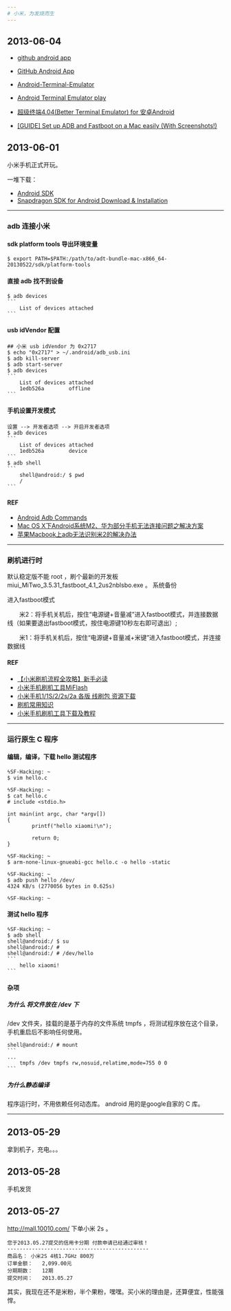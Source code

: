 ```yaml
---
# 小米，为发烧而生
---
```

## 2013-06-04
* [github android app](https://github.com/github/android)
* [GitHub Android App](https://play.google.com/store/apps/details?id=com.github.mobile)

* [Android-Terminal-Emulator](https://github.com/jackpal/Android-Terminal-Emulator)
* [Android Terminal Emulator play](https://play.google.com/store/apps/details?id=jackpal.androidterm)
* [超级终端4.04(Better Terminal Emulator) for 安卓Android](http://os-android.liqucn.com/rj/14211.shtml)

* [[GUIDE] Set up ADB and Fastboot on a Mac easily (With Screenshots!)](http://forum.xda-developers.com/showthread.php?t=1917237)

## 2013-06-01
小米手机正式开玩。

一堆下载：

* [Android SDK](http://developer.android.com/sdk/index.html)
* [Snapdragon SDK for Android Download & Installation](https://developer.qualcomm.com/mobile-development/mobile-technologies/snapdragon-sdk-android/download)

---
### adb 连接小米
#### sdk platform tools 导出环境变量
    $ export PATH=$PATH:/path/to/adt-bundle-mac-x866_64-20130522/sdk/platform-tools
#### 直接 adb 找不到设备
    $ adb devices
    ```
        List of devices attached
    ```
#### usb idVendor 配置
    ## 小米 usb idVendor 为 0x2717
    $ echo "0x2717" > ~/.android/adb_usb.ini
    $ adb kill-server
    $ adb start-server
    $ adb devices
    ```
        List of devices attached
        1edb526a        offline
    ```
#### 手机设置开发模式
    设置 --> 开发者选项 --> 开启开发者选项
    $ adb devices
    ```
        List of devices attached
        1edb526a        device
    ```
    $ adb shell
    ```
        shell@android:/ $ pwd 
        /
    ```
#### REF
* [Android Adb Commands](http://adbshell.com/)
* [Mac OS X下Android系统M2、华为部分手机无法连接问题之解决方案](http://blog.csdn.net/esonpo/article/details/8798594)
* [苹果Macbook上adb无法识别米2的解决办法](http://blog.tisa7.com/tech/solve_the_problem_of_debug_mi2_in_mac_os.html)

---
### 刷机进行时
默认稳定版不能 root ，刷个最新的开发板 miui_MiTwo_3.5.31_fastboot_4.1_2us2nblsbo.exe 。
系统备份

进入fastboot模式

　　米2：将手机关机后，按住“电源键+音量减”进入fastboot模式，并连接数据线（如果要退出fastboot模式，按住电源键10秒左右即可退出）;

　　米1：将手机关机后，按住“电源键+音量减+米键”进入fastboot模式，并连接数据线

#### REF
* [【小米刷机流程全攻略】新手必读](http://www.xiaomi.cn/content-19-10673-1.html)
* [小米手机刷机工具MiFlash](http://www.xiaomi.cn/content-55-2559-1.html)
* [小米手机1/1S/2/2s/2a 各版 线刷包 资源下载](http://bbs.xiaomi.cn/thread-7084703-1-1.html)
* [刷机常用知识](http://bbs.xiaomi.cn/thread-4313759-1-1.html)
* [小米手机刷机工具下载及教程](http://www.xiaomi.cn/content-19-12884-1.html)

---
### 运行原生 C 程序
#### 编辑，编译，下载 hello 测试程序
    ϟSF-Hacking: ~
    $ vim hello.c 
    
    ϟSF-Hacking: ~
    $ cat hello.c    
    # include <stdio.h>
    
    int main(int argc, char *argv[])
    {
            printf("hello xiaomi!\n");
    
            return 0;
    }
    
    ϟSF-Hacking: ~
    $ arm-none-linux-gnueabi-gcc hello.c -o hello -static
    
    ϟSF-Hacking: ~
    $ adb push hello /dev/                               
    4324 KB/s (2770056 bytes in 0.625s)
    
    ϟSF-Hacking: ~
#### 测试 hello 程序
    ϟSF-Hacking: ~
    $ adb shell
    shell@android:/ $ su
    shell@android:/ #
    shell@android:/ # /dev/hello
    ```
        hello xiaomi! 
    ```
#### 杂项
##### 为什么 将文件放在 /dev 下 
/dev 文件夹，挂载的是基于内存的文件系统 tmpfs ，将测试程序放在这个目录，手机重启后不影响任何使用。

    shell@android:/ # mount
    ```
    ...
        tmpfs /dev tmpfs rw,nosuid,relatime,mode=755 0 0
    ```
##### 为什么静态编译
程序运行时，不用依赖任何动态库。 android 用的是google自家的 C 库。

---
## 2013-05-29
拿到机子，充电。。。
## 2013-05-28
手机发货
## 2013-05-27
http://mall.10010.com/ 下单小米 2s 。

    您于2013.05.27提交的信用卡分期 付款申请已经通过审核！
    ----------------------------------------------
    商品名： 小米2S 4核1.7GHz 800万
    订单金额：   2,099.00元
    分期期数：   12期
    提交时间：   2013.05.27

其实，我现在还不是米粉，半个果粉，嘿嘿。买小米的理由是，还算便宜，性能强悍。